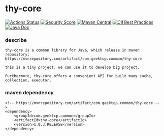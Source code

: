 thy-core
==========
[![Actions Status](https://github.com/geektcp/thy-core/actions/workflows/maven.yml/badge.svg)](https://github.com/geektcp/thy-core/actions)
[![Security Score](https://snyk-widget.herokuapp.com/badge/mvn/com.geektcp.common/thy-core/badge.svg)](https://snyk.io/test/github/geektcp/thy-core)
[![Maven Central](https://maven-badges.herokuapp.com/maven-central/com.geektcp.common/thy-core/badge.svg#)](https://mvnrepository.com/artifact/com.geektcp.common/thy-core)
[![CII Best Practices](https://bestpractices.coreinfrastructure.org/zh-CN/projects/7038/badge)](https://bestpractices.coreinfrastructure.org/zh-CN/projects/7038)
[![Java Doc](https://img.shields.io/badge/javadoc-6.0.5-brightgreen.svg)](https://javadoc.io/doc/com.geektcp.common/thy-core/latest/index.html)

### describe
```
thy-core is a common library for Java, which release in maven repository:
https://mvnrepository.com/artifact/com.geektcp.common/thy-core

this is a tiny project. we can use it to develop big project.

Furthermore, thy-core offers a convenient API for build many cache, collection, executor.
```

### maven dependency
```
<!-- https://mvnrepository.com/artifact/com.geektcp.common/thy-core -->
<dependency>
    <groupId>com.geektcp.common</groupId>
    <artifactId>thy-core</artifactId>
    <version>1.0.3.RELEASE</version>
</dependency>
```





